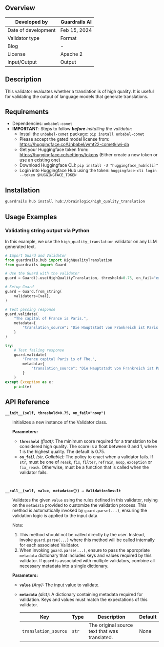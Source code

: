 ## Overview

| Developed by | Guardrails AI |
| --- | --- |
| Date of development | Feb 15, 2024 |
| Validator type | Format |
| Blog | - |
| License | Apache 2 |
| Input/Output | Output |

## Description

This validator evaluates whether a translation is of high quality. It is useful for validating the output of language models that generate translations.

## Requirements
* Dependencies: `unbabel-comet`
* **IMPORTANT**: Steps to follow ***before** installing the validator*:
    - Install the `unbabel-comet` package:
        `pip install unbabel-comet`
    - Please accept the gated model license from:
        https://huggingface.co/Unbabel/wmt22-cometkiwi-da
    - Get your Huggingface token from:
        https://huggingface.co/settings/tokens
        (Either create a new token or use an existing one)
    - Download Huggingface CLI:
        `pip install -U "huggingface_hub[cli]"`
    - Login into Huggingface Hub using the token:
        `huggingface-cli login --token $HUGGINGFACE_TOKEN`

## Installation

```bash
guardrails hub install hub://brainlogic/high_quality_translation
```

## Usage Examples

### Validating string output via Python

In this example, we use the `high_quality_translation` validator on any LLM generated text.

```python
# Import Guard and Validator
from guardrails.hub import HighQualityTranslation
from guardrails import Guard

# Use the Guard with the validator
guard = Guard().use(HighQualityTranslation, threshold=0.75, on_fail="exception")

# Setup Guard
guard = Guard.from_string(
    validators=[val],
)

# Test passing response
guard.validate(
    "The capital of France is Paris.",
    metadata={
        "translation_source": "Die Hauptstadt von Frankreich ist Paris."
    }
)

try:
    # Test failing response
    guard.validate(
        "France capital Paris is of The.",
        metadata={
            "translation_source": "Die Hauptstadt von Frankreich ist Paris."
        }
    )
except Exception as e:
    print(e)
```

## API Reference

**`__init__(self, threshold=0.75, on_fail="noop")`**
<ul>

Initializes a new instance of the Validator class.

**Parameters:**

- **`threshold`** *(float):* The minimum score required for a translation to be considered high quality. The score is a float between 0 and 1, where 1 is the highest quality. The default is 0.75.
- **`on_fail`** *(str, Callable):* The policy to enact when a validator fails. If `str`, must be one of `reask`, `fix`, `filter`, `refrain`, `noop`, `exception` or `fix_reask`. Otherwise, must be a function that is called when the validator fails.

</ul>

<br>

**`__call__(self, value, metadata={}) → ValidationResult`**

<ul>

Validates the given `value` using the rules defined in this validator, relying on the `metadata` provided to customize the validation process. This method is automatically invoked by `guard.parse(...)`, ensuring the validation logic is applied to the input data.

Note:

1. This method should not be called directly by the user. Instead, invoke `guard.parse(...)` where this method will be called internally for each associated Validator.
2. When invoking `guard.parse(...)`, ensure to pass the appropriate `metadata` dictionary that includes keys and values required by this validator. If `guard` is associated with multiple validators, combine all necessary metadata into a single dictionary.

**Parameters:**

- **`value`** *(Any):* The input value to validate.
- **`metadata`** *(dict):* A dictionary containing metadata required for validation. Keys and values must match the expectations of this validator.
    
    
    | Key | Type | Description | Default |
    | --- | --- | --- | --- |
    | `translation_source` | `str` | The original source text that was translated. | None |

</ul>
